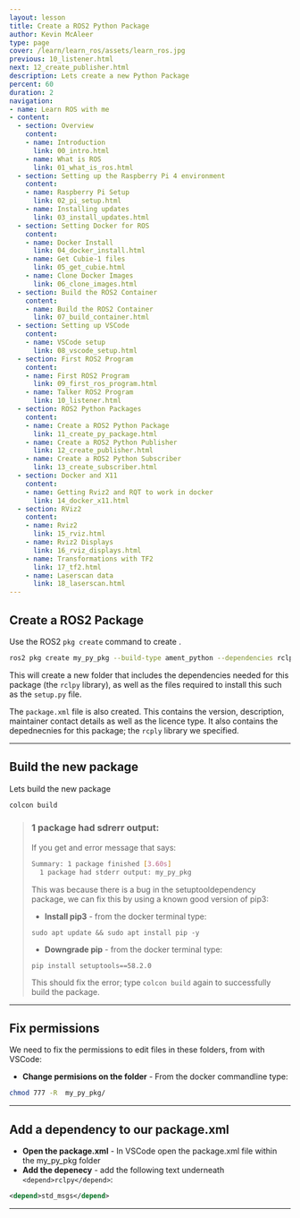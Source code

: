 ```yaml
---
layout: lesson
title: Create a ROS2 Python Package
author: Kevin McAleer
type: page
cover: /learn/learn_ros/assets/learn_ros.jpg
previous: 10_listener.html
next: 12_create_publisher.html
description: Lets create a new Python Package
percent: 60
duration: 2
navigation:
- name: Learn ROS with me
- content:
  - section: Overview
    content:
    - name: Introduction
      link: 00_intro.html
    - name: What is ROS
      link: 01_what_is_ros.html
  - section: Setting up the Raspberry Pi 4 environment
    content:
    - name: Raspberry Pi Setup
      link: 02_pi_setup.html
    - name: Installing updates
      link: 03_install_updates.html
  - section: Setting Docker for ROS
    content:
    - name: Docker Install
      link: 04_docker_install.html
    - name: Get Cubie-1 files
      link: 05_get_cubie.html
    - name: Clone Docker Images
      link: 06_clone_images.html
  - section: Build the ROS2 Container
    content:
    - name: Build the ROS2 Container
      link: 07_build_container.html
  - section: Setting up VSCode
    content:
    - name: VSCode setup
      link: 08_vscode_setup.html
  - section: First ROS2 Program
    content:
    - name: First ROS2 Program
      link: 09_first_ros_program.html
    - name: Talker ROS2 Program
      link: 10_listener.html
  - section: ROS2 Python Packages
    content:
    - name: Create a ROS2 Python Package
      link: 11_create_py_package.html
    - name: Create a ROS2 Python Publisher
      link: 12_create_publisher.html
    - name: Create a ROS2 Python Subscriber
      link: 13_create_subscriber.html
  - section: Docker and X11
    content:
    - name: Getting Rviz2 and RQT to work in docker
      link: 14_docker_x11.html
  - section: RViz2
    content:
    - name: Rviz2
      link: 15_rviz.html
    - name: Rviz2 Displays
      link: 16_rviz_displays.html
    - name: Transformations with TF2
      link: 17_tf2.html
    - name: Laserscan data
      link: 18_laserscan.html
---
```



## Create a ROS2 Package

Use the ROS2 `pkg create` command to create .

```bash
ros2 pkg create my_py_pkg --build-type ament_python --dependencies rclpy
```

This will create a new folder that includes the dependencies needed for this package (the `rclpy` library), as well as the files required to install this such as the `setup.py` file.

The `package.xml` file is also created. This contains the version, description, maintainer contact details as well as the licence type.
It also contains the depednecnies for this package; the `rcply` library we specified.

---

## Build the new package

Lets build the new package

```bash
colcon build
```

> ### 1 package had sdrerr output:
>
> If you get and error message that says:
>
> ```bash
> Summary: 1 package finished [3.60s]
>   1 package had stderr output: my_py_pkg
> ```
>
> This was because there is a bug in the setuptooldependency package, we can fix this by using a known good version of pip3:
>
> * **Install pip3** - from the docker terminal type:
>
> `sudo apt update && sudo apt install pip -y`
>
> * **Downgrade pip** -  from the docker terminal type:
>
> `pip install setuptools==58.2.0`
>
> This should fix the error; type `colcon build` again to successfully build the package.

---

## Fix permissions

We need to fix the permissions to edit files in these folders, from with VSCode:

* **Change permisions on the folder** - From the docker commandline type:

```bash
chmod 777 -R  my_py_pkg/
```

---

## Add a dependency to our package.xml

* **Open the package.xml** - In VSCode open the package.xml file within the my_py_pkg folder
* **Add the depenecy** - add the following text underneath `<depend>rclpy</depend>`:

```xml
<depend>std_msgs</depend>
```

---
